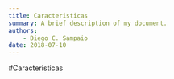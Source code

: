 ```yaml
---
title: Caracteristicas
summary: A brief description of my document.
authors:
    - Diego C. Sampaio
date: 2018-07-10
---
```


#Caracteristicas